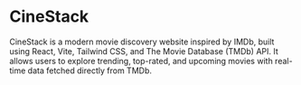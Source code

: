 # CineStack

CineStack is a modern movie discovery website inspired by IMDb, built using React, Vite, Tailwind CSS, and The Movie Database (TMDb) API. It allows users to explore trending, top-rated, and upcoming movies with real-time data fetched directly from TMDb.
